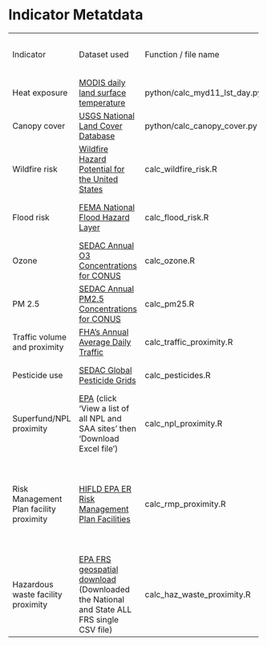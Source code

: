 Indicator Metatdata
================

<table style="width:99%;">
<colgroup>
<col style="width: 7%" />
<col style="width: 40%" />
<col style="width: 5%" />
<col style="width: 6%" />
<col style="width: 28%" />
<col style="width: 4%" />
<col style="width: 5%" />
</colgroup>
<tbody>
<tr class="odd">
<td>Indicator</td>
<td>Dataset used</td>
<td>Function / file name</td>
<td>Processing script (if applicable)</td>
<td>Indicator Description</td>
<td>Time frame / last updated</td>
<td>Spatial resolution (if raster)</td>
</tr>
<tr class="even">
<td>Heat exposure</td>
<td><a
href="https://developers.google.com/earth-engine/datasets/catalog/MODIS_061_MYD11A1#description">MODIS
daily land surface temperature</a></td>
<td>python/calc_myd11_lst_day.py</td>
<td>procces_data/process_lst.R</td>
<td>Mean daily LST for summer months (June-August) from the last 10
years (2013-2023) averaged within prison boundaries.</td>
<td>2013 - 2023</td>
<td>1 km</td>
</tr>
<tr class="odd">
<td>Canopy cover</td>
<td><a
href="https://developers.google.com/earth-engine/datasets/catalog/USGS_NLCD_RELEASES_2016_REL">USGS
National Land Cover Database</a></td>
<td>python/calc_canopy_cover.py</td>
<td></td>
<td>Average percent canopy cover within prison boundaries + 1km
buffer.</td>
<td>2016</td>
<td>30 m</td>
</tr>
<tr class="even">
<td>Wildfire risk</td>
<td><a
href="https://www.fs.usda.gov/rds/archive/catalog/RDS-2015-0047-3">Wildfire
Hazard Potential for the United States</a></td>
<td>calc_wildfire_risk.R</td>
<td></td>
<td>Mean wildfire hazard potential within prison boundary + 1km
buffer</td>
<td>2020</td>
<td>270 m</td>
</tr>
<tr class="odd">
<td>Flood risk</td>
<td><a
href="https://www.fema.gov/flood-maps/national-flood-hazard-layer">FEMA
National Flood Hazard Layer</a></td>
<td>calc_flood_risk.R</td>
<td></td>
<td>Percentage of each prison boundary + 1km buffer that is covered by a
high risk flood zone (Zones A and Z; at least a one percent chance of
flooding annually)</td>
<td>August 2021</td>
<td></td>
</tr>
<tr class="even">
<td>Ozone</td>
<td><a
href="https://sedac.ciesin.columbia.edu/data/set/aqdh-o3-concentrations-contiguous-us-1-km-2000-2016">SEDAC
Annual O3 Concentrations for CONUS</a></td>
<td>calc_ozone.R</td>
<td></td>
<td>Average annual ozone levels for 2015 and 2016 within prison
boundaries + 1km buffer</td>
<td>2015-2016</td>
<td>1 km</td>
</tr>
<tr class="odd">
<td>PM 2.5</td>
<td><a
href="https://sedac.ciesin.columbia.edu/data/set/aqdh-pm2-5-concentrations-contiguous-us-1-km-2000-2016">SEDAC
Annual PM2.5 Concentrations for CONUS</a></td>
<td>calc_pm25.R</td>
<td></td>
<td>Average annual PM2.5 levels for 2015 and 2016 within prison
boundaries + 1km buffer</td>
<td>2015-2016</td>
<td>1 km</td>
</tr>
<tr class="even">
<td>Traffic volume and proximity</td>
<td><a
href="https://www.fhwa.dot.gov/policyinformation/hpms/shapefiles.cfm">FHA’s
Annual Average Daily Traffic</a></td>
<td>calc_traffic_proximity.R</td>
<td>process_data/process_traffic.R</td>
<td>Count of vehicles (AADT, avg. annual daily traffic) at major roads
within 500 meters, divided by distance in meters</td>
<td>2018</td>
<td></td>
</tr>
<tr class="odd">
<td>Pesticide use</td>
<td><a
href="https://sedac.ciesin.columbia.edu/data/set/ferman-v1-pest-chemgrids-v1-01">SEDAC
Global Pesticide Grids</a></td>
<td>calc_pesticides.R</td>
<td></td>
<td>The total pesticide application from 2015 in kg/ha*yr averaged over
prison boundaries + 1km buffer.</td>
<td>2015</td>
<td>~ 10 km (5 arc-minute)</td>
</tr>
<tr class="even">
<td>Superfund/NPL proximity</td>
<td><a
href="https://cumulis.epa.gov/supercpad/CurSites/srchsites.cfm">EPA</a>
(click ‘View a list of all NPL and SAA sites’ then ‘Download Excel
file’)</td>
<td>calc_npl_proximity.R</td>
<td>process_data/process_npl.R</td>
<td>Count of proposed and listed NPL facilities within 5km (or nearest
one beyond 5km) each divided by the distance in km</td>
<td>October 2022</td>
<td></td>
</tr>
<tr class="odd">
<td>Risk Management Plan facility proximity</td>
<td><a
href="https://hifld-geoplatform.opendata.arcgis.com/datasets/geoplatform::epa-emergency-response-er-risk-management-plan-rmp-facilities/explore?location=29.842034%2C-113.806709%2C3.92">HIFLD
EPA ER Risk Management Plan Facilities</a></td>
<td>calc_rmp_proximity.R</td>
<td></td>
<td><p>Count of Risk Management Plan (potential chemical accident
management plan) facilities within 5km (or nearest one beyond 5km) each
divided by the distance in km.</p>
<p>Modeled after EJ Screen methods (pg. 21): <a
href="https://www.epa.gov/sites/default/files/2021-04/documents/ejscreen_technical_document.pdf"
class="uri">https://www.epa.gov/sites/default/files/2021-04/documents/ejscreen_technical_document.pdf</a></p></td>
<td>May 2023</td>
<td></td>
</tr>
<tr class="even">
<td>Hazardous waste facility proximity</td>
<td><a
href="https://www.epa.gov/frs/geospatial-data-download-service">EPA FRS
geospatial download</a> (Downloaded the National and State ALL FRS
single CSV file)</td>
<td>calc_haz_waste_proximity.R</td>
<td>process_data/process_haz_waste/R</td>
<td>Count of hazardous waste facilities within 5km of prison boundary
(or nearest beyond 5km) each divided by distance in km</td>
<td>March 2023</td>
<td></td>
</tr>
</tbody>
</table>
